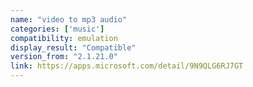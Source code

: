 ```yaml
---
name: "video to mp3 audio"
categories: ['music']
compatibility: emulation
display_result: "Compatible"
version_from: "2.1.21.0"
link: https://apps.microsoft.com/detail/9N9QLG6RJ7GT
---
```

